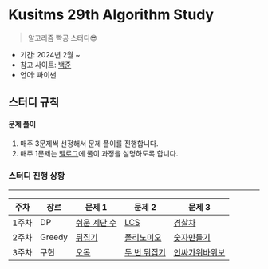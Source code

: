 # Kusitms 29th Algorithm Study

> 알고리즘 빡공 스터디😎

- 기간: 2024년 2월 ~
- 참고 사이트: [백준](https://www.acmicpc.net/)
- 언어: 파이썬

## 스터디 규칙

#### 문제 풀이

1. 매주 3문제씩 선정해서 문제 풀이를 진행합니다.
2. 매주 1문제는 [벨로그](https://velog.io/@j2noo/posts)에 풀이 과정을 설명하도록 합니다.


### 스터디 진행 상황

---

| **주차** | **장르** | **문제 1**                                            | **문제 2**                                  | **문제 3**                                     |
| -------- | -------- | ----------------------------------------------------- | ------------------------------------------- | ---------------------------------------------- |
| 1주차    | DP       | [쉬운 계단 수](https://www.acmicpc.net/problem/10844) | [LCS](https://www.acmicpc.net/problem/9251) | [경찰차](https://www.acmicpc.net/problem/2618) |
| 2주차    | Greedy       | [뒤집기](https://www.acmicpc.net/problem/1439) | [폴리노미오](https://www.acmicpc.net/problem/1343) | [숫자만들기](https://www.acmicpc.net/problem/1511) |
| 3주차    | 구현       | [오목](https://www.acmicpc.net/problem/2072) | [두 번 뒤집기](https://www.acmicpc.net/problem/2505) | [인싸가위바위보](https://www.acmicpc.net/problem/16986) |
